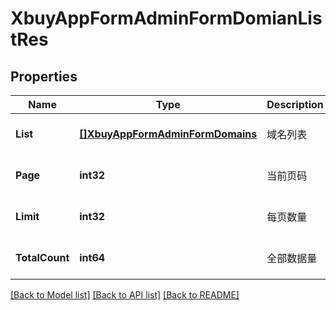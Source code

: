 # XbuyAppFormAdminFormDomianListRes

## Properties
Name | Type | Description | Notes
------------ | ------------- | ------------- | -------------
**List** | [**[]XbuyAppFormAdminFormDomains**](xbuy.app.form.adminForm.Domains.md) | 域名列表 | [optional] [default to null]
**Page** | **int32** | 当前页码 | [optional] [default to 1]
**Limit** | **int32** | 每页数量 | [optional] [default to 10]
**TotalCount** | **int64** | 全部数据量 | [optional] [default to null]

[[Back to Model list]](../README.md#documentation-for-models) [[Back to API list]](../README.md#documentation-for-api-endpoints) [[Back to README]](../README.md)

